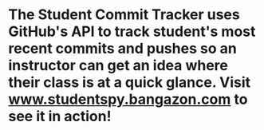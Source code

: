 # The Student Commit Tracker uses GitHub's API to track student's most recent commits and pushes so an instructor can get an idea where their class is at a quick glance. Visit www.studentspy.bangazon.com to see it in action!
